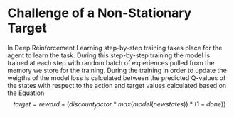 # Challenge of a Non-Stationary Target

In Deep Reinforcement Learning step-by-step training takes place for the agent to learn the task. During this step-by-step training the model is trained at each step
with random batch of experiences pulled from the memory we store for the training. 
During the training in order to update the weigths of the model loss is calculated between the predicted Q-values of the states with respect to the action and target values calculated
based on the Equation 
$$
target = reward + (discount_factor * max(model(newstates)) * (1 - done))
$$
